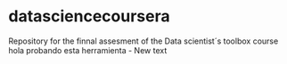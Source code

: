 # datasciencecoursera
Repository for the finnal assesment of the Data scientist´s toolbox course
hola probando esta herramienta - 
New text

